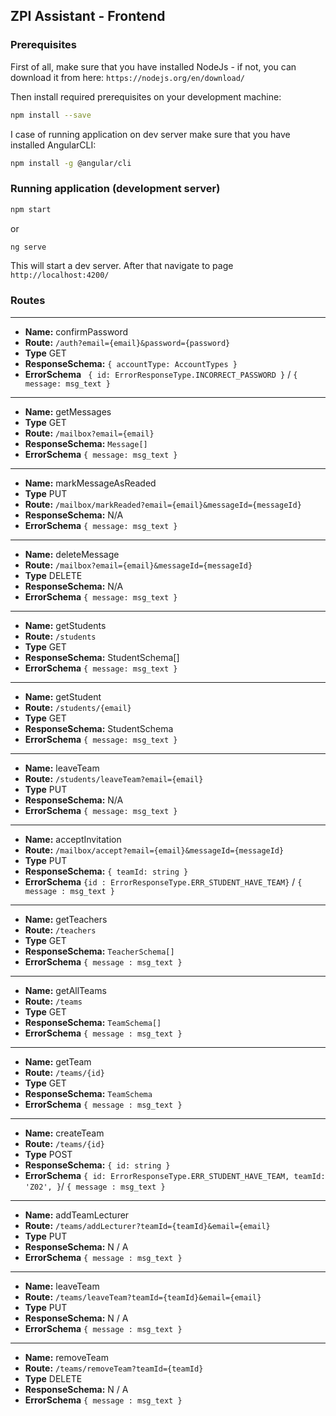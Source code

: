 ## ZPI Assistant - Frontend

### Prerequisites

First of all, make sure that you have installed NodeJs - if not, you can download it from here:
`https://nodejs.org/en/download/`

Then install required prerequisites on your development machine:

```bash
npm install --save
```

I case of running application on dev server make sure that you have installed AngularCLI:

```bash
npm install -g @angular/cli
```

### Running application (development server)

```bash
npm start
```

or

```bash
ng serve
```

This will start a dev server. After that navigate to page `http://localhost:4200/`

### Routes

---

- **Name:**
  confirmPassword
- **Route:**
  `/auth?email={email}&password={password}`
- **Type**
  GET
- **ResponseSchema:**
  `{ accountType: AccountTypes }`
- **ErrorSchema**
  ` { id: ErrorResponseType.INCORRECT_PASSWORD }` / `{ message: msg_text } `

---

- **Name:**
  getMessages
- **Type**
  GET
- **Route:**
  `/mailbox?email={email}`
- **ResponseSchema:**
  `Message[]`
- **ErrorSchema**
  `{ message: msg_text } `

---

- **Name:**
  markMessageAsReaded
- **Type**
  PUT
- **Route:**
  `/mailbox/markReaded?email={email}&messageId={messageId}`
- **ResponseSchema:**
  N/A
- **ErrorSchema**
  `{ message: msg_text } `

---

- **Name:**
  deleteMessage
- **Route:**
  `/mailbox?email={email}&messageId={messageId}`
- **Type**
  DELETE
- **ResponseSchema:**
  N/A
- **ErrorSchema**
  `{ message: msg_text } `

---

- **Name:**
  getStudents
- **Route:**
  `/students`
- **Type**
  GET
- **ResponseSchema:**
  StudentSchema[]
- **ErrorSchema**
  `{ message: msg_text } `

---

- **Name:**
  getStudent
- **Route:**
  `/students/{email}`
- **Type**
  GET
- **ResponseSchema:**
  StudentSchema
- **ErrorSchema**
  `{ message: msg_text } `

---

- **Name:**
  leaveTeam
- **Route:**
  `/students/leaveTeam?email={email}`
- **Type**
  PUT
- **ResponseSchema:**
  N/A
- **ErrorSchema**
  `{ message: msg_text } `

---

- **Name:**
  acceptInvitation
- **Route:**
  `/mailbox/accept?email={email}&messageId={messageId}`
- **Type**
  PUT
- **ResponseSchema:**
  `{ teamId: string }`
- **ErrorSchema**
  `{id : ErrorResponseType.ERR_STUDENT_HAVE_TEAM}` / `{ message : msg_text } `

---

- **Name:**
  getTeachers
- **Route:**
  `/teachers`
- **Type**
  GET
- **ResponseSchema:**
  `TeacherSchema[]`
- **ErrorSchema**
  `{ message : msg_text } `

---

- **Name:**
  getAllTeams
- **Route:**
  `/teams`
- **Type**
  GET
- **ResponseSchema:**
  `TeamSchema[]`
- **ErrorSchema**
  `{ message : msg_text } `

---

- **Name:**
  getTeam
- **Route:**
  `/teams/{id}`
- **Type**
  GET
- **ResponseSchema:**
  `TeamSchema`
- **ErrorSchema**
  `{ message : msg_text } `

---

- **Name:**
  createTeam
- **Route:**
  `/teams/{id}`
- **Type**
  POST
- **ResponseSchema:**
  `{ id: string }`
- **ErrorSchema**
  `{ id: ErrorResponseType.ERR_STUDENT_HAVE_TEAM, teamId: 'Z02', }`/ `{ message : msg_text } `

---

- **Name:**
  addTeamLecturer
- **Route:**
  `/teams/addLecturer?teamId={teamId}&email={email}`
- **Type**
  PUT
- **ResponseSchema:**
  N / A
- **ErrorSchema**
  `{ message : msg_text } `

---

- **Name:**
  leaveTeam
- **Route:**
  `/teams/leaveTeam?teamId={teamId}&email={email}`
- **Type**
  PUT
- **ResponseSchema:**
  N / A
- **ErrorSchema**
  `{ message : msg_text } `

---

- **Name:**
  removeTeam
- **Route:**
  `/teams/removeTeam?teamId={teamId}`
- **Type**
  DELETE
- **ResponseSchema:**
  N / A
- **ErrorSchema**
  `{ message : msg_text } `
